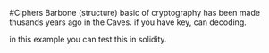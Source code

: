 #Ciphers Barbone (structure)
basic of cryptography has been made thusands years ago in the Caves. if you have key, can decoding.

in this example you can test this in solidity.
